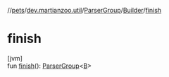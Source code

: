 //[pets](../../../../index.md)/[dev.martianzoo.util](../../index.md)/[ParserGroup](../index.md)/[Builder](index.md)/[finish](finish.md)

# finish

[jvm]\
fun [finish](finish.md)(): [ParserGroup](../index.md)&lt;[B](index.md)&gt;
